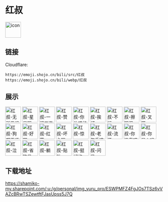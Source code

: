 # 红叔
<img src="https://emoji.shojo.cn/bili/src/红叔/icon.png" width="50" height="50" alt="icon">

## 链接
Cloudflare:
```
https://emoji.shojo.cn/bili/src/红叔
https://emoji.shojo.cn/bili/webp/红叔
```
## 展示
<img src="https://emoji.shojo.cn/bili/src/红叔/红叔-无所畏惧.png" width="50" height="50" alt="红叔-无所畏惧">
<img src="https://emoji.shojo.cn/bili/src/红叔/红叔-星星眼.png" width="50" height="50" alt="红叔-星星眼">
<img src="https://emoji.shojo.cn/bili/src/红叔/红叔-一键三连.png" width="50" height="50" alt="红叔-一键三连">
<img src="https://emoji.shojo.cn/bili/src/红叔/红叔-赞.png" width="50" height="50" alt="红叔-赞">
<img src="https://emoji.shojo.cn/bili/src/红叔/红叔-你他喵的.png" width="50" height="50" alt="红叔-你他喵的">
<img src="https://emoji.shojo.cn/bili/src/红叔/红叔-挨打.png" width="50" height="50" alt="红叔-挨打">
<img src="https://emoji.shojo.cn/bili/src/红叔/红叔-不行.png" width="50" height="50" alt="红叔-不行">
<img src="https://emoji.shojo.cn/bili/src/红叔/红叔-擦眼泪.png" width="50" height="50" alt="红叔-擦眼泪">
<img src="https://emoji.shojo.cn/bili/src/红叔/红叔-叉腰.png" width="50" height="50" alt="红叔-叉腰">
<img src="https://emoji.shojo.cn/bili/src/红叔/红叔-狗都无语.png" width="50" height="50" alt="红叔-狗都无语">
<img src="https://emoji.shojo.cn/bili/src/红叔/红叔-好耶.png" width="50" height="50" alt="红叔-好耶">
<img src="https://emoji.shojo.cn/bili/src/红叔/红叔-红茶.png" width="50" height="50" alt="红叔-红茶">
<img src="https://emoji.shojo.cn/bili/src/红叔/红叔-坏心眼.png" width="50" height="50" alt="红叔-坏心眼">
<img src="https://emoji.shojo.cn/bili/src/红叔/红叔-惊.png" width="50" height="50" alt="红叔-惊">
<img src="https://emoji.shojo.cn/bili/src/红叔/红叔-老年手速.png" width="50" height="50" alt="红叔-老年手速">
<img src="https://emoji.shojo.cn/bili/src/红叔/红叔-流汗.png" width="50" height="50" alt="红叔-流汗">
<img src="https://emoji.shojo.cn/bili/src/红叔/红叔-你没事吧.png" width="50" height="50" alt="红叔-你没事吧">
<img src="https://emoji.shojo.cn/bili/src/红叔/红叔-你是人吗.png" width="50" height="50" alt="红叔-你是人吗">
<img src="https://emoji.shojo.cn/bili/src/红叔/红叔-泣.png" width="50" height="50" alt="红叔-泣">
<img src="https://emoji.shojo.cn/bili/src/红叔/红叔-省略号.png" width="50" height="50" alt="红叔-省略号">
<img src="https://emoji.shojo.cn/bili/src/红叔/红叔-躺.png" width="50" height="50" alt="红叔-躺">
<img src="https://emoji.shojo.cn/bili/src/红叔/红叔-贴贴.png" width="50" height="50" alt="红叔-贴贴">
<img src="https://emoji.shojo.cn/bili/src/红叔/红叔-挺好的.png" width="50" height="50" alt="红叔-挺好的">
<img src="https://emoji.shojo.cn/bili/src/红叔/红叔-问号.png" width="50" height="50" alt="红叔-问号">

## 下载地址

https://shamiko-my.sharepoint.com/:u:/g/personal/img_yuru_pro/ESWPMFZ4FgJOs7TSz6vVAZcBRwTSZewtftFJasUpss5J7Q